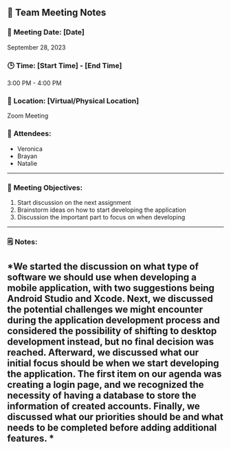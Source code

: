 ## 📝 **Team Meeting Notes**

### 📅 **Meeting Date**: [Date]
September 28, 2023

### 🕒 **Time**: [Start Time] - [End Time]
3:00 PM - 4:00 PM

### 📍 **Location**: [Virtual/Physical Location]
Zoom Meeting 


### 📣 **Attendees**:
- Veronica 
- Brayan 
- Natalie
  
---

### 🎯 **Meeting Objectives**:
1. Start discussion on the next assignment
2. Brainstorm ideas on how to start developing the application 
3. Discussion the important part to focus on when developing 

---

### 🗒️ **Notes**:

*We started the discussion on what type of software we should use when developing a mobile application, with two suggestions being Android Studio and Xcode. Next, we discussed the potential challenges we might encounter during the application development process and considered the possibility of shifting to desktop development instead, but no final decision was reached. Afterward, we discussed what our initial focus should be when we start developing the application. The first item on our agenda was creating a login page, and we recognized the necessity of having a database to store the information of created accounts. Finally, we discussed what our priorities should be and what needs to be completed before adding additional features. *
---
